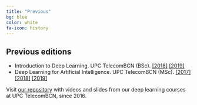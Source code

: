 ```yaml
---
title: "Previous"
bg: blue
color: white
fa-icon: history
---
```


## Previous editions

* Introduction to Deep Learning. UPC TelecomBCN (BSc). [[2018]][IDL2018] [[2019]][IDL2019]
* Deep Learning for Artificial Intelligence. UPC TelecomBCN (MSc). [[2017]][DLAI2017] [[2018]][DLAI2018] [[2019]][DLAI2019]

Visit [our repository](https://github.com/telecombcn-dl/lectures-all) with videos and slides from our deep learning courses at UPC TelecomBCN, since 2016.


[IDL2018]: https://telecombcn-dl.github.io/2018-idl/
[IDL2019]: https://telecombcn-dl.github.io/2019-idl/


[DLAI2017]: https://telecombcn-dl.github.io/2017-dlai/
[DLAI2018]: https://telecombcn-dl.github.io/2018-dlai/
[DLAI2019]: https://telecombcn-dl.github.io/dlai-2019/


